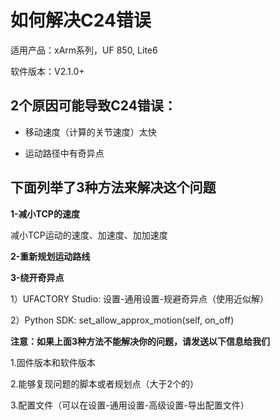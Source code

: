 # 如何解决C24错误

适用产品：xArm系列，UF 850, Lite6

软件版本：V2.1.0+

## 2个原因可能导致C24错误：

* 移动速度（计算的关节速度）太快

* 运动路径中有奇异点



## 下面列举了3种方法来解决这个问题



__1-减小TCP的速度__

减小TCP运动的速度、加速度、加加速度

__2-重新规划运动路线__

__3-绕开奇异点__

1）UFACTORY Studio: 设置-通用设置-规避奇异点（使用近似解）

2）Python SDK: set_allow_approx_motion(self, on_off)

__注意：如果上面3种方法不能解决你的问题，请发送以下信息给我们__

1.固件版本和软件版本

2.能够复现问题的脚本或者规划点（大于2个的）

3.配置文件（可以在设置-通用设置-高级设置-导出配置文件）






